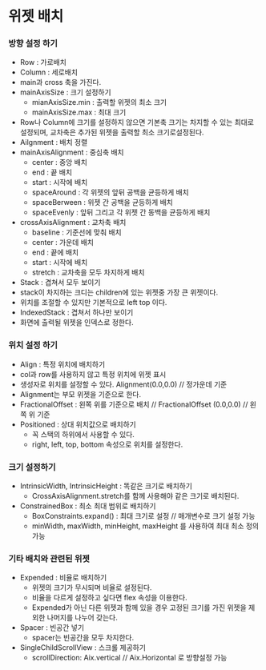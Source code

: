 # 위젯 배치

### 방향 설정 하기

- Row : 가로배치
- Column : 세로배치
- main과 cross 축을 가진다.
- mainAxisSize : 크기 설정하기
    - mianAxisSize.min : 출력할 위젯의 최소 크기
    - mainAxisSize.max : 최대 크기
- Row나 Column에 크기를 설정하지 않으면 기본축 크기는 차지할 수 있는 최대로 설정되며, 교차축은 추가된 위젯을 출력할 최소 크기로설정된다.
- Ailgnment : 배치 정렬
- mainAxisAlignment : 중심축 배치
    - center : 중앙 배치
    - end : 끝 배치
    - start : 시작에 배치
    - spaceAround : 각 위젯의 앞뒤 공백을 균등하게 배치
    - spaceBerween : 위젯 간 공백을 균등하게 배치
    - spaceEvenly : 앞뒤 그리고 각 위젯 간 동백을 균등하게 배치
- crossAxisAlignment : 교차축 배치
    - baseline : 기준선에 맞춰 배치
    - center : 가운데 배치
    - end : 끝에 배치
    - start : 시작에 배치
    - stretch : 교차축을 모두 차지하게 배치
- Stack : 겹쳐서 모두 보이기
- stack이 차지하는 크디는 children에 있는 위젯중 가장 큰 위젯이다.
- 위치를 조절할 수 있지만 기본적으로 left top 이다.
- IndexedStack : 겹쳐서 하나만 보이기
- 화면에 출력될 위젯을 인덱스로 정한다.

### 위치 설정 하기

- Align : 특정 위치에 배치하기
- col과 row를 사용하지 않고 특정 위치에 위젯 표시
- 생성자로 위치를 설정할 수 있다. Alignment(0.0,0.0) // 정가운데 기준
- Alignment는 부모 위젯을 기준으로 한다.
- FractionalOffset : 왼쪽 위를 기준으로 배치 // FractionalOffset (0.0,0.0) // 왼쪽 위 기준
- Positioned : 상대 위치값으로 배치하기
    - 꼭 스택의 하위에서 사용할 수 있다.
    - right, left, top, bottom 속성으로 위치를 설정한다.

### 크기 설정하기

- IntrinsicWidth, IntrinsicHeight : 똑같은 크기로 배치하기
    - CrossAxisAlignment.stretch를 함께 사용해야 같은 크기로 배치된다.
- ConstrainedBox : 최소 최대 범위로 배치하기
    - BoxConstraints.expand() : 최대 크기로 설정 // 매개변수로 크기 설정 가능
    - minWidth, maxWidth, minHeight, maxHeight 를 사용하여 최대 최소 정의가능

### 기타 배치와 관련된 위젯

- Expended : 비율로 배치하기
    - 위젯의 크기가 무시되며 비율로 설정된다.
    - 비율을 다르게 설정하고 싶다면 flex 속성을 이용한다.
    - Expended가 아닌 다른 위젯과 함께 있을 경우 고정된 크기를 가진 위젯을 제외한 나머지를 나누어 갖는다.
- Spacer : 빈공간 넣기
    - spacer는 빈공간을 모두 차지한다.
- SingleChildScrollView : 스크롤 제공하기
    - scrollDirection: Aix.vertical // Aix.Horizontal 로 방향설정 가능